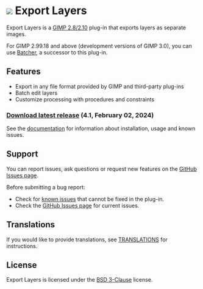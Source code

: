 # [![](docs/images/logo_small.svg)](https://kamilburda.github.io/gimp-export-layers/) Export Layers

Export Layers is a [GIMP 2.8/2.10](https://www.gimp.org/) plug-in that exports layers as separate images.

For GIMP 2.99.18 and above (development versions of GIMP 3.0), you can use [Batcher](https://github.com/kamilburda/batcher), a successor to this plug-in.

Features
--------

* Export in any file format provided by GIMP and third-party plug-ins
* Batch edit layers
* Customize processing with procedures and constraints


### [Download latest release](https://github.com/kamilburda/gimp-export-layers/releases/tag/4.1) (4.1, February 02, 2024)

See the [documentation](https://kamilburda.github.io/gimp-export-layers/sections) for information about installation, usage and known issues.


Support
-------

You can report issues, ask questions or request new features on the [GitHub Issues page](https://github.com/kamilburda/gimp-export-layers/issues).

Before submitting a bug report:
* Check for [known issues](docs/sections/Known-Issues.md) that cannot be fixed in the plug-in.
* Check the [GitHub Issues page](https://github.com/kamilburda/gimp-export-layers/issues) for current issues.


Translations
------------

If you would like to provide translations, see [TRANSLATIONS](TRANSLATIONS.md) for instructions.


License
-------

Export Layers is licensed under the [BSD 3-Clause](LICENSE) license.
